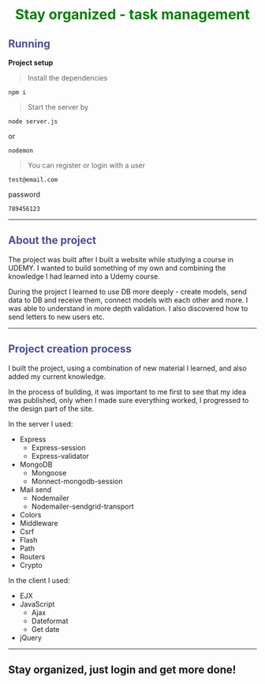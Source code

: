 <h1 style="text-align: center; color: green;"><b>Stay organized - task management</b></h1>

<h2 style="color: rgb(76, 76, 155);">Running</h2>

<b>Project setup</b>

> Install the dependencies
```
npm i
```
> Start the server by
```
node server.js
```
or
```
nodemon
```
> You can register or login with a user
```
test@email.com
```
password
```
789456123
```

<hr/>
<h2 style="color: rgb(76, 76, 155);">About the project</h2>
The project was built after I built a website while studying a course in UDEMY. I wanted to build something of my own and combining the knowledge I had learned into a Udemy course.

During the project I learned to use DB more deeply - create models, send data to DB and receive them, connect models with each other and more. I was able to understand in more depth validation. I also discovered how to send letters to new users etc.

<hr/>

<h2 style="color: rgb(76, 76, 155);">Project creation process</h2>

I built the project, using a combination of new material I learned, and also added my current knowledge.

In the process of building, it was important to me first to see that my idea was published, only when I made sure everything worked, I progressed to the design part of the site.


In the server I used:

- Express
   - Express-session
   - Express-validator
- MongoDB
    - Mongoose
    - Monnect-mongodb-session
- Mail send
    - Nodemailer
    - Nodemailer-sendgrid-transport
- Colors
- Middleware
- Csrf
- Flash
- Path
- Routers
- Crypto

In the client I used:

- EJX
- JavaScript
  - Ajax
  - Dateformat
  - Get date
- jQuery

<hr/>

## Stay organized, just login and get more done!